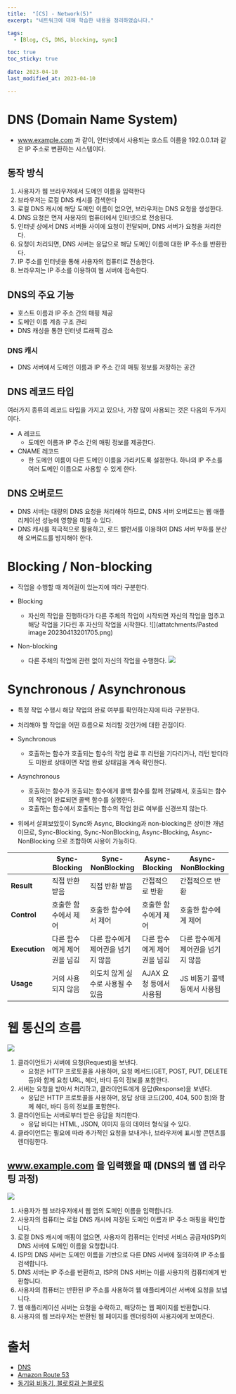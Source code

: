 ```yaml
---
title:  "[CS] - Network(5)"
excerpt: "네트워크에 대해 학습한 내용을 정리하였습니다."

tags:
  - [Blog, CS, DNS, blocking, sync]

toc: true
toc_sticky: true
 
date: 2023-04-10
last_modified_at: 2023-04-10

---
```

# DNS (Domain Name System)

- www.example.com 과 같이, 인터넷에서 사용되는 호스트 이름을 192.0.0.1과 같은 IP 주소로 변환하는 시스템이다.

## 동작 방식

1.  사용자가 웹 브라우저에서 도메인 이름을 입력한다
2.  브라우저는 로컬 DNS 캐시를 검색한다
3.  로컬 DNS 캐시에 해당 도메인 이름이 없으면, 브라우저는 DNS 요청을 생성한다.
4.  DNS 요청은 먼저 사용자의 컴퓨터에서 인터넷으로 전송된다.
5.  인터넷 상에서 DNS 서버들 사이에 요청이 전달되며, DNS 서버가 요청을 처리한다.
6.  요청이 처리되면, DNS 서버는 응답으로 해당 도메인 이름에 대한 IP 주소를 반환한다.
7.  IP 주소를 인터넷을 통해 사용자의 컴퓨터로 전송한다.
8.  브라우저는 IP 주소를 이용하여 웹 서버에 접속한다.

## DNS의 주요 기능

-   호스트 이름과 IP 주소 간의 매핑 제공
-   도메인 이름 계층 구조 관리
-   DNS 캐싱을 통한 인터넷 트래픽 감소

### DNS 캐시

- DNS 서버에서 도메인 이름과 IP 주소 간의 매핑 정보를 저장하는 공간

## DNS 레코드 타입

여러가지 종류의 레코드 타입을 가지고 있으나, 가장 많이 사용되는 것은 다음의 두가지이다.

-   A 레코드
	- 도메인 이름과 IP 주소 간의 매핑 정보를 제공한다.
-   CNAME 레코드
	- 한 도메인 이름이 다른 도메인 이름을 가리키도록 설정한다. 하나의 IP 주소를 여러 도메인 이름으로 사용할 수 있게 한다.

## DNS 오버로드

- DNS 서버는 대량의 DNS 요청을 처리해야 하므로, DNS 서버 오버로드는 웹 애플리케이션 성능에 영향을 미칠 수 있다. 
- DNS 캐시를 적극적으로 활용하고, 로드 밸런서를 이용하여 DNS 서버 부하를 분산해 오버로드를 방지해야 한다.

# Blocking / Non-blocking

- 작업을 수행할 때 제어권이 있는지에 따라 구분한다.

- Blocking
	- 자신의 작업을 진행하다가 다른 주체의 작업이 시작되면 자신의 작업을 멈추고 해당 작업을 기다린 후 자신의 작업을 시작한다.
![](attatchments/Pasted image 20230413201705.png)

- Non-blocking
	- 다른 주체의 작업에 관련 없이 자신의 작업을 수행한다.
![](https://img1.daumcdn.net/thumb/R1280x0/?scode=mtistory2&fname=https%3A%2F%2Fblog.kakaocdn.net%2Fdn%2F2wK1l%2FbtrGvnf0clT%2FefsIKLylAw94bbeU9U6KKk%2Fimg.png)


# Synchronous / Asynchronous

- 특정 작업 수행시 해당 작업의 완료 여부를 확인하는지에 따라 구분한다.
- 처리해야 할 작업을 어떤 흐름으로 처리할 것인가에 대한 관점이다.

- Synchronous 
	- 호출하는 함수가 호출되는 함수의 작업 완료 후 리턴을 기다리거나, 리턴 받더라도 미완료 상태이면 작업 완료 상태임을 계속 확인한다.
- Asynchronous
	- 호출하는 함수가 호출되는 함수에게 콜백 함수를 함께 전달해서, 호출되는 함수의 작업이 완료되면 콜백 함수를 실행한다.
	- 호출하는 함수에서 호출되는 함수의 작업 완료 여부를 신경쓰지 않는다.

- 위에서 살펴보았듯이 Sync와 Async, Blocking과 non-blocking은 상이한 개념이므로, Sync-Blocking, Sync-NonBlocking, Async-Blocking, Async-NonBlocking 으로 조합하여 사용이 가능하다.

|                 | Sync-Blocking                  | Sync-NonBlocking                  | Async-Blocking                  | Async-NonBlocking                  |
|-----------------|--------------------------------|----------------------------------|--------------------------------|----------------------------------|
| **Result**      | 직접 반환 받음                 | 직접 반환 받음                  | 간접적으로 반환                | 간접적으로 반환                  |
| **Control**     | 호출한 함수에서 제어           | 호출한 함수에서 제어            | 호출한 함수에게 제어          | 호출한 함수에게 제어             |
| **Execution**   | 다른 함수에게 제어권을 넘김   | 다른 함수에게 제어권을 넘기지 않음  | 다른 함수에게 제어권을 넘김   | 다른 함수에게 제어권을 넘기지 않음 |
| **Usage**       | 거의 사용되지 않음              | 의도치 않게 실수로 사용될 수 있음 | AJAX 요청 등에서 사용됨       | JS 비동기 콜백 등에서 사용됨        |


# 웹 통신의 흐름 

![](https://media.vlpt.us/images/woo0_hooo/post/e119383c-61cc-46d5-a85d-b27b65ddee1e/Untitled.png)

1.  클라이언트가 서버에 요청(Request)을 보낸다.
    -   요청은 HTTP 프로토콜을 사용하며, 요청 메서드(GET, POST, PUT, DELETE 등)와 함께 요청 URL, 헤더, 바디 등의 정보를 포함한다.
2.  서버는 요청을 받아서 처리하고, 클라이언트에게 응답(Response)을 보낸다.
    -   응답은 HTTP 프로토콜을 사용하며, 응답 상태 코드(200, 404, 500 등)와 함께 헤더, 바디 등의 정보를 포함한다.
3.  클라이언트는 서버로부터 받은 응답을 처리한다.
    -   응답 바디는 HTML, JSON, 이미지 등의 데이터 형식일 수 있다.
4.  클라이언트는 필요에 따라 추가적인 요청을 보내거나, 브라우저에 표시할 콘텐츠를 렌더링한다.

## www.example.com 을 입력했을 때 (DNS의 웹 앱 라우팅 과정)

![](https://docs.aws.amazon.com/ko_kr/Route53/latest/DeveloperGuide/images/how-route-53-routes-traffic.png)

1.  사용자가 웹 브라우저에서 웹 앱의 도메인 이름을 입력합니다.
2.  사용자의 컴퓨터는 로컬 DNS 캐시에 저장된 도메인 이름과 IP 주소 매핑을 확인합니다.
3.  로컬 DNS 캐시에 매핑이 없으면, 사용자의 컴퓨터는 인터넷 서비스 공급자(ISP)의 DNS 서버에 도메인 이름을 요청합니다.
4.  ISP의 DNS 서버는 도메인 이름을 기반으로 다른 DNS 서버에 질의하여 IP 주소를 검색합니다.
5.  DNS 서버는 IP 주소를 반환하고, ISP의 DNS 서버는 이를 사용자의 컴퓨터에게 반환합니다.
6.  사용자의 컴퓨터는 반환된 IP 주소를 사용하여 웹 애플리케이션 서버에 요청을 보냅니다.
7.  웹 애플리케이션 서버는 요청을 수락하고, 해당하는 웹 페이지를 반환합니다.
8.  사용자의 웹 브라우저는 반환된 웹 페이지를 렌더링하여 사용자에게 보여준다.

# 출처

- [DNS](https://ko.wikipedia.org/wiki/%EB%8F%84%EB%A9%94%EC%9D%B8_%EB%84%A4%EC%9E%84_%EC%8B%9C%EC%8A%A4%ED%85%9C)
- [Amazon Route 53](https://aws.amazon.com/ko/route53/faqs/)
- [동기와 비동기, 블로킹과 논블로킹](https://inpa.tistory.com/entry/%F0%9F%91%A9%E2%80%8D%F0%9F%92%BB-%EB%8F%99%EA%B8%B0%EB%B9%84%EB%8F%99%EA%B8%B0-%EB%B8%94%EB%A1%9C%ED%82%B9%EB%85%BC%EB%B8%94%EB%A1%9C%ED%82%B9-%EA%B0%9C%EB%85%90-%EC%A0%95%EB%A6%AC#%EB%8F%99%EA%B8%B0__%EB%B9%84%EB%8F%99%EA%B8%B0)